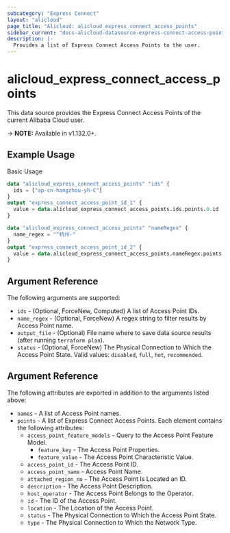 ```yaml
---
subcategory: "Express Connect"
layout: "alicloud"
page_title: "Alicloud: alicloud_express_connect_access_points"
sidebar_current: "docs-alicloud-datasource-express-connect-access-points"
description: |-
  Provides a list of Express Connect Access Points to the user.
---
```


# alicloud\_express\_connect\_access\_points

This data source provides the Express Connect Access Points of the current Alibaba Cloud user.

-> **NOTE:** Available in v1.132.0+.

## Example Usage

Basic Usage

```terraform
data "alicloud_express_connect_access_points" "ids" {
  ids = ["ap-cn-hangzhou-yh-C"]
}
output "express_connect_access_point_id_1" {
  value = data.alicloud_express_connect_access_points.ids.points.0.id
}

data "alicloud_express_connect_access_points" "nameRegex" {
  name_regex = "^杭州-"
}
output "express_connect_access_point_id_2" {
  value = data.alicloud_express_connect_access_points.nameRegex.points.0.id
}

```

## Argument Reference

The following arguments are supported:

* `ids` - (Optional, ForceNew, Computed)  A list of Access Point IDs.
* `name_regex` - (Optional, ForceNew) A regex string to filter results by Access Point name.
* `output_file` - (Optional) File name where to save data source results (after running `terraform plan`).
* `status` - (Optional, ForceNew) The Physical Connection to Which the Access Point State. Valid values: `disabled`, `full`, `hot`, `recommended`.

## Argument Reference

The following attributes are exported in addition to the arguments listed above:

* `names` - A list of Access Point names.
* `points` - A list of Express Connect Access Points. Each element contains the following attributes:
	* `access_point_feature_models` - Query to the Access Point Feature Model.
		* `feature_key` - The Access Point Properties.
		* `feature_value` - The Access Point Characteristic Value.
	* `access_point_id` - The Access Point ID.
	* `access_point_name` - Access Point Name.
	* `attached_region_no` - The Access Point Is Located an ID.
	* `description` - The Access Point Description.
	* `host_operator` - The Access Point Belongs to the Operator.
	* `id` - The ID of the Access Point.
	* `location` - The Location of the Access Point.
	* `status` - The Physical Connection to Which the Access Point State.
	* `type` - The Physical Connection to Which the Network Type.
